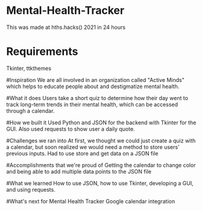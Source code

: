 # Mental-Health-Tracker
This was made at hths.hacks() 2021 in 24 hours

# Requirements
Tkinter, ttkthemes

#Inspiration
We are all involved in an organization called "Active Minds" which helps to educate people about and destigmatize mental health.

#What it does
Users take a short quiz to determine how their day went to track long-term trends in their mental health, which can be accessed through a calendar.

#How we built it
Used Python and JSON for the backend with Tkinter for the GUI. Also used requests to show user a daily quote.

#Challenges we ran into
At first, we thought we could just create a quiz with a calendar, but soon realized we would need a method to store users' previous inputs. Had to use store and get data on a JSON file

#Accomplishments that we're proud of
Getting the calendar to change color and being able to add multiple data points to the JSON file

#What we learned
How to use JSON, how to use Tkinter, developing a GUI, and using requests.

#What's next for Mental Health Tracker
Google calendar integration
